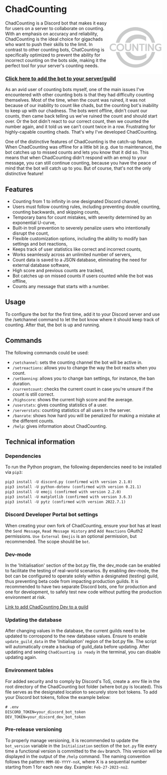 # ChadCounting
<img align="right" src="logo_chadcounting.png" width="172">

ChadCounting is a Discord bot that makes it easy for users on a server to collaborate on counting. With an emphasis on accuracy and reliability, ChadCounting is the ideal choice for gigachads who want to push their skills to the limit. In contrast to other counting bots, ChatCounting is specifically optimized to prevent the ability for incorrect counting on the bots side, making it the perfect tool for your server's counting needs.

### [Click here to add the bot to your server/guild](https://discord.com/api/oauth2/authorize?client_id=1066081427935993886&permissions=329792&scope=bot)

As an avid user of counting bots myself, one of the main issues I've encountered with other counting bots is that they had difficulty counting themselves. Most of the time, when the count was ruined, it was not because of our inability to count like chads, but the counting bot's inability to keep up with our chadness. The bots went offline, didn't count our counts, then came back telling us we've ruined the count and should start over. Or the bot didn't react to our correct count, then we counted the number again, and it told us we can't count twice in a row. Frustrating for highly-capable counting chads. That's why I've developed ChadCounting.

One of the distinctive features of ChadCounting is the catch-up feature. When ChadCounting was offline for a little bit (e.g. due to maintenance), the bot catches up to missed counts and lets you know that it did so. This means that when ChadCounting didn't respond with an emoji to your message, you can still continue counting, because you have the peace of mind that the bot will catch up to you. But of course, that's not the only distinctive feature!

## Features
- Counting from 1 to infinity in one designated Discord channel,
- Users must follow counting rules, including preventing double counting, counting backwards, and skipping counts,
- Temporary bans for count mistakes, with severity determined by an exponential U-curve,
- Built-in troll prevention to severely penalize users who intentionally disrupt the count,
- Flexible customization options, including the ability to modify ban settings and bot reactions,
- Keeps track of user statistics like correct and incorrect counts,
- Works seamlessly across an unlimited number of servers,
- Count data is saved to a JSON database, eliminating the need for external database software,
- High score and previous counts are tracked,
- Bot catches up on missed counts if users counted while the bot was offline,
- Counts any message that starts with a number.

## Usage
To configure the bot for the first time, add it to your Discord server and use the /setchannel command to let the bot know where it should keep track of counting. After that, the bot is up and running.

## Commands
The following commands could be used:
- `/setchannel`: sets the counting channel the bot will be active in.
- `/setreactions`: allows you to change the way the bot reacts when you count.
- `/setbanning`: allows you to change ban settings, for instance, the ban duration.
- `/currentcount`: checks the current count in case you're unsure if the count is still correct.
- `/highscore`: shows the current high score and the average.
- `/userstats`: gives counting statistics of a user.
- `/serverstats`: counting statistics of all users in the server.
- `/banrate`: shows how hard you will be penalized for making a mistake at the different counts.
- `/help`: gives information about ChadCounting.

## Technical information
### Dependencies
To run the Python program, the following dependencies need to be installed via `pip3`:
```
pip3 install -U discord.py (confirmed with version 2.1.0)
pip3 install -U python-dotenv (confirmed with version 0.21.1)
pip3 install -U emoji (confirmed with version 2.2.0)
pip3 install -U matplotlib (confirmed with version 3.6.3)
pip3 install -U pytz (confirmed with version 2022.7.1)
```
### Discord Developer Portal bot settings
When creating your own fork of ChadCounting, ensure your bot has at least the `Send Message`, `Read Message History` and `Add Reactions` OAuth2 permissions. `Use External Emojis` is an optional permission, but recommended. The scope should be `bot`.

### Dev-mode
In the 'Initialisation' section of the bot.py file, the dev_mode can be enabled to facilitate the testing of real-world scenarios. By enabling dev-mode, the bot can be configured to operate solely within a designated (testing) guild, thus preventing beta code from impacting production guilds. It is recommended to have two separate Discord bots, one for production and one for development, to safely test new code without putting the production environment at risk.

[Link to add ChadCounting Dev to a guild](https://discord.com/api/oauth2/authorize?client_id=1069230219094921318&permissions=329792&scope=bot)

### Updating the database
After changing values in the database, the current guilds need to be updated to corrospond to the new database values. Ensure to enable `update_guild_data` in the 'Initialisation' region of the bot.py file. The script will automatically create a backup of guild_data before updating. After updating and seeing `ChadCounting is ready` in the terminal, you can disable updating again.

### Environment tables
For added security and to comply by Discord's ToS, create a .env file in the root directory of the ChadCounting bot folder (where bot.py is located). This file serves as the designated location to securely store bot tokens. To add your Discord bot tokens, follow the example below:
```
# .env
DISCORD_TOKEN=your_discord_bot_token
DEV_TOKEN=your_discord_dev_bot_token
```

### Pre-release versioning
To properly manage versioning, it is recommended to update the `bot_version` variable in the `Initialization` section of the `bot.py` file every time a functional version is committed to the `dev` branch. This version will be displayed in the output of the `/help` command. The naming convention follows the pattern: `MMM-DD-YYYY-noX`, where X is a sequential number starting from 1 for each new day. Example: `Feb-27-2023-no2`.